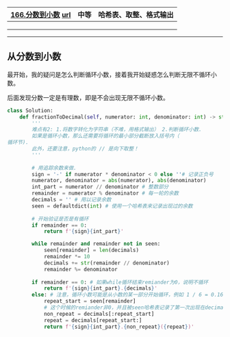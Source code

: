 | [166.分数到小数](##分数到小数) [url](https://leetcode.cn/problems/fraction-to-recurring-decimal/?envType=daily-question&envId=2025-09-24) | 中等 | 哈希表、取整、格式输出 |
| ------------------------------------------------------------ | ---- | ---------------------- |
|                                                              |      |                        |
|                                                              |      |                        |
|                                                              |      |                        |



----------

## 从分数到小数

最开始，我的疑问是怎么判断循环小数，接着我开始疑惑怎么判断无限不循环小数。

后面发现分数一定是有理数，即是不会出现无限不循环小数。

```python
class Solution:
    def fractionToDecimal(self, numerator: int, denominator: int) -> str:
        ''' 
        难点有2: 1.将数字转化为字符串（不难，用格式输出） 2.判断循环小数.
        如果是循环小数，那么还需要将循环的最小部分截断放入括号内（
循环节).
        此外，还要注意，python的 // 是向下取整！
        '''
        
        # 用追踪余数来做.
        sign = '-' if numerator * denominator < 0 else ''# 记录正负号
        numerator, denominator = abs(numerator), abs(denominator)
        int_part = numerator // denominator # 整数部分       
        remainder = numerator % denominator # 每一轮的余数
        decimals = '' # 用以记录余数
        seen = defaultdict(int) # 使用一个哈希表来记录出现过的余数
    
        # 开始验证是否是有循环
        if remainder == 0:
            return f'{sign}{int_part}'

        while remainder and remainder not in seen:
            seen[remainder] = len(decimals)
            remainder *= 10
            decimals += str(remainder // denominator)
            remainder %= denominator
        
        if remainder == 0: # 如果while循环结束remiander为0，说明不循环
            return f'{sign}{int_part}.{decimals}'
        else: # 注意，循环小数可能是从小数的某一部分开始循环，例如 1 / 6 = 0.16666... 
            repeat_start = seen[remainder]
            # 这个时候的remiander非0，并且被seen哈希表记录了第一次出现在decimals的位置
            non_repeat = decimals[:repeat_start]
            repeat = decimals[repeat_start:]
            return f'{sign}{int_part}.{non_repeat}({repeat})'
```



